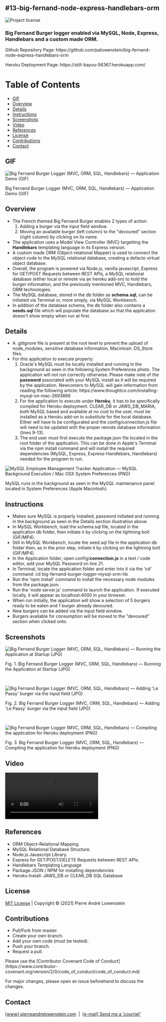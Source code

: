 ## #13-big-fernand-node-express-handlebars-orm
![Project license](https://img.shields.io/badge/license-MIT,https://choosealicense.com/licenses/mit/-brightgreen)

<h3>Big Fernand Burger logger enabled via MySQL, Node, Express, Handlebars and a custom made ORM.</h3>

<p>Github Repository Page: https://github.com/palowenstein/big-fernand-node-express-handlebars-orm</p>
<p>Heroku Deployment Page: https://still-bayou-56367.herokuapp.com/</p>

# Table of Contents
  * [GIF](#GIF)
  * [Overview](#Overview)
  * [Details](#Details)
  * [Instructions](#Instructions)
  * [Screenshots](#Screenshots)
  * [Video](#Video)
  * [References](#References)
  * [License](#License)
  * [Contributions](#Contributions)  
  * [Contact](#Contact)


## GIF
![Big Fernand Burger Logger (MVC, ORM, SQL, Handlebars) — Application Demo (GIF)](./demo_assets/13-big-fernand-node-express-handlebars-orm-application-demo.gif "Big Fernand Burger Logger (MVC, ORM, SQL, Handlebars) — Application Demo (GIF)")
<p>Big Fernand Burger Logger (MVC, ORM, SQL, Handlebars) — Application Demo (GIF)</p>

## Overview
<ul>
<li>The French themed Big Fernand Burger enables 2 types of action:
  <ol>
    <li>Adding a burger via the input field window.</li>
    <li>Moving an available burger (left column) to the "devoured" section (right column) by clicking on its name.</li>
  </ol>
</li>
<li>The application uses a Model View Controller (MVC) targetting the <strong>Handlebars</strong> templating language in its Express version.</li>
<li>A custom made ORM (Object-relational Mapper) is used to connect the object code to the MySQL relational database, creating a defacto virtual object database.</li>
<li>Overall, the program is powered via Node.js, vanilla javascript, Express for GET/POST Requests between REST APIs, a MySQL relational database (either local or remote via an heroku add-on) to hold the burger information, and the previously mentioned MVC, Handlebars, ORM technologies.</li>
<li>The MySQL database, stored in the db folder as <strong>schema.sql</strong>, can be initiated via Terminal or, more simply, via MySQL Workbench.</li>
<li>In addition of the database schema, the db folder also contains a <strong>seeds.sql</strong> file which will populate the database so that the application doesn't show empty when run at first.</li>
</ul>

## Details
<ul>
<li>A .gitignore file is present at the root level to prevent the upload of node_modules, sensitive database information, Macintosh .DS_Store files.</li>
<li>For this application to execute properly:
  <ol>
  <li>Oracle's MySQL must be locally installed and running in the background as seen in the following System Preferences photo. The application will not run correctly otherwise. Please make note of the <strong>password</strong> associated with your MySQL install as it will be required by the application. Newcomers to MySQL will gain information from reading the following article: https://www.thoughtco.com/installing-mysql-on-mac-2693866</li>
  <li>For the application to execute under <strong>Heroku</strong>, it has to be specifically compiled for Heroku deployment. CLEAR_DB or JAWS_DB_MARIA, both MySQL based and available at no cost to the user, must be installed as a Heroku add-on to substitute for the local database. Either will have to be configurated and the config/connection.js file will need to be updated with the proper remote database information (lines 9-13).</li>
  <li>The end user must first execute the package.json file located in the root folder of the application. This can be done in Apple's Terminal via the npm install command and will install the required dependencies (MySQL, Express, Express-Handlebars, Handlebars) needed for the program to run.</li>
  </ol>
</li>
</ul>

![MySQL Employee Management Tracker Application — MySQL Background Execution / Mac OSX System Preferences (PNG)](./demo_assets/12-mysql-employee-management-tracker-application-0-mac-system-preferences-mysql-running-in-background.png "MySQL Employee Management Tracker Application — MySQL Background Execution / Mac OSX System Preferences (PNG)")
<p>MySQL runs in the background as seen in the MySQL maintenance panel located in System Preferences (Apple Macintosh).</p>

## Instructions
<ul>
<li>Makes sure MySQL is properly installed, password initiated and running in the background as seen in the Details section illustration above.</li>
<li>In MySQL Workbench, load the schema.sql file, located in the application db folder, then initiate it by clicking on the lightning bolt (GIF/MP4).</li>
<li>Still in MySQL Workbench, locate the seed.sql file in the application db folder then, as in the prior step, initiate it by clicking on the lightning bolt (GIF/MP4).</li>
<li>In the Application folder, open config/<strong>connection.js</strong> in a text / code editor, add your MySQL Password on line 21.</li>
<li>In Terminal, locate the application folder and enter into it via the 'cd' command: cd big-fernand-burger-logger-mysql-orm-hb</li>
<li>Run the 'npm install' command to install the necessary node modules from the package.json.</li>
<li>Run the 'node server.js' command to launch the application. If executed locally, it will appear as localhost:4000 in your browser.</li>
<li>When run initially, the application will show a selection of 5 burgers ready to be eaten and 1 burger already devoured.</li>
<li>New burgers can be added via the input field window.</li>
<li>Burgers available for consumption will be moved to the "devoured" section when clicked onto.</li>
</ul>

## Screenshots

![Big Fernand Burger Logger (MVC, ORM, SQL, Handlebars) — Running the Application at Startup (JPG)](./demo_assets/13-big-fernand-node-express-handlebars-orm-application-at-startup.jpg "Big Fernand Burger Logger (MVC, ORM, SQL, Handlebars) — Running the Application at Startup (JPG)")
<p>Fig. 1. Big Fernand Burger Logger (MVC, ORM, SQL, Handlebars) — Running the Application at Startup (JPG)</p>
<br />

![Big Fernand Burger Logger (MVC, ORM, SQL, Handlebars) — Adding 'Le Passy' burger via the input field (JPG)](./demo_assets/13-big-fernand-node-express-handlebars-orm-application-at-startup+le-passy.jpg "Big Fernand Burger Logger (MVC, ORM, SQL, Handlebars) — Adding 'Le Passy' burger via the input field (JPG)")
<p>Fig. 2. Big Fernand Burger Logger (MVC, ORM, SQL, Handlebars) — Adding 'Le Passy' burger via the input field (JPG)</p>
<br />

![Big Fernand Burger Logger (MVC, ORM, SQL, Handlebars) — Compiling the application for Heroku deployment (PNG)](./demo_assets/13-big-fernand-node-express-handlebars-orm-heroku-compile.png "Big Fernand Burger Logger (MVC, ORM, SQL, Handlebars) — Compiling the application for Heroku deployment (PNG)")
<p>Fig. 3. Big Fernand Burger Logger (MVC, ORM, SQL, Handlebars) — Compiling the application for Heroku deployment (PNG)</p>

## Video
![Big Fernand Burger Logger (MVC, ORM, SQL, Handlebars) - Application Demo (MP4)](./demo_assets/13-big-fernand-node-express-handlebars-orm-application-demo.mp4 "Big Fernand Burger Logger (MVC, ORM, SQL, Handlebars) - Application Demo (MP4)")
<br />

## References
<ul>
	<li>ORM Object–Relational Mapping</li>
	<li>MySQL Relational Database Structure.</li>
	<li>Node.js Javascript Library.</li>
	<li>Express for GET/POST/DELETE Requests between REST APIs.</li>
	<li>Handlebars Templating Language</li>
	<li>Package.JSON / NPM for installing dependencies</li>
  <li>Heroku Install: JAWS_DB or CLEAR_DB SQL Database</li>
</ul>

## License
<p>
<a href="./MITlicense.txt">MIT License</a> | Copyright © [2021] Pierre André Lowenstein
</p>

## Contributions
<ul>
<li>Pull/Fork from master.</li>
<li>Create your own branch.</li>
<li>Add your own code (must be tested).</li>
<li>Push your branch.</li>
<li>Request a pull.</li>
</ul>

<p>Please use the [Contributor Covenant Code of Conduct](https://www.contributor-covenant.org/version/2/0/code_of_conduct/code_of_conduct.md)</p>
<p>For major changes, please open an issue beforehand to discuss the changes.</p>

## Contact
<p>
<a href="https://pierreandrelowenstein.com" title="[www] Pierre Andr&eacute; Lowenstein" target="_blank">[www] pierreandrelowenstein.com</a>
&nbsp;|&nbsp;
<a href="mailto:coder@pierreandrelowenstein.com" title="Courriel / E-Mail">[e-mail] Send me a 'courriel'</a>
</p>